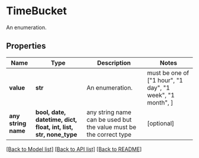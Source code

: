 # TimeBucket

An enumeration.

## Properties
Name | Type | Description | Notes
------------ | ------------- | ------------- | -------------
**value** | **str** | An enumeration. |  must be one of ["1 hour", "1 day", "1 week", "1 month", ]
**any string name** | **bool, date, datetime, dict, float, int, list, str, none_type** | any string name can be used but the value must be the correct type | [optional]

[[Back to Model list]](../README.md#documentation-for-models) [[Back to API list]](../README.md#documentation-for-api-endpoints) [[Back to README]](../README.md)


